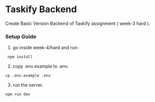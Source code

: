 # Taskify Backend

Create Basic Version Backend of Taskify assignment ( week-3 hard ).

### Setup Guide

1. go inside week-4/hard and run:

```
 npm install 
```

2. copy .env.example to .env.
```
cp .env.example .env
```

3. run the server.
```
npm run dev
```